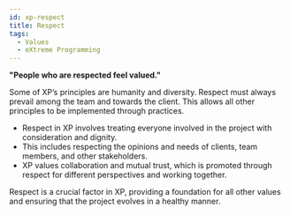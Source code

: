 ```yaml
---
id: xp-respect
title: Respect
tags:
  - Values
  - eXtreme Programming
---
```


**"People who are respected feel valued."**

Some of XP’s principles are humanity and diversity. Respect must always prevail among the team and towards the client. This allows all other principles to be implemented through practices.

- Respect in XP involves treating everyone involved in the project with consideration and dignity.
- This includes respecting the opinions and needs of clients, team members, and other stakeholders.
- XP values collaboration and mutual trust, which is promoted through respect for different perspectives and working together.

Respect is a crucial factor in XP, providing a foundation for all other values and ensuring that the project evolves in a healthy manner.